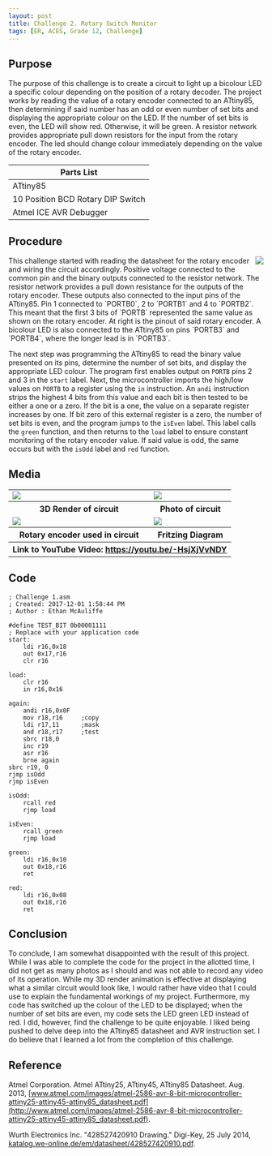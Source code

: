 ```yaml
---
layout: post
title: Challenge 2. Rotary Switch Monitor
tags: [ER, ACES, Grade 12, Challenge]
---
```

Purpose
-------
The purpose of this challenge is to create a circuit to light up a bicolour LED a specific colour depending on the position of a rotary decoder. The project works by reading the value of a  rotary encoder connected to an ATtiny85, then determining if said number has an odd or even number of set bits and displaying the appropriate colour on the LED. If the number of set bits is even, the LED will show red. Otherwise, it will be green. A resistor network provides appropriate pull down resistors for the input from the rotary encoder. The led should change colour immediately depending on the value of the rotary encoder.

Parts List|
----------|
ATtiny85| Red-Green BiColour LED
10 Position BCD Rotary DIP Switch|10k Ω Resistor Network (6-Pin Bussed)
Atmel ICE AVR Debugger|ATtiny85 ISP Breakout

Procedure
---------
<img style="float: right" src="https://emcauliffe.ca/Images/ER%20Reports/Grade%2012/Challenge%201%20Rotary%20Switch%20Monitor/chrome_2017-12-02_14-22-14.png">
This challenge started with reading the datasheet for the rotary encoder and wiring the circuit accordingly. Positive voltage connected to the common pin and the binary outputs connected to the resistor network. The resistor network provides a pull down resistance for the outputs of the rotary encoder. These outputs also connected to the input pins of the ATtiny85. Pin 1 connected to `PORTB0`, 2 to `PORTB1` and 4 to `PORTB2`. This meant that the first 3 bits of `PORTB` represented the same value as shown on the rotary encoder. At right is the pinout of said rotary encoder. A bicolour LED is also connected to the ATtiny85 on pins `PORTB3` and `PORTB4`, where the longer lead is in `PORTB3`.

The next step was programming the ATtiny85 to read the binary value presented on its pins, determine the number of set bits, and display the appropriate LED colour. The program first enables output on `PORTB` pins 2 and 3 in the `start` label. Next, the microcontroller imports the high/low values on `PORTB` to a register using the `in` instruction. An `andi` instruction strips the highest 4 bits from this value and each bit is then tested to be either a one or a zero. If the bit is a one, the value on a separate register increases by one. If bit zero of this external register is a zero, the number of set bits is even, and the program jumps to the `isEven` label. This label calls the `green` function, and then returns to the `load` label to ensure constant monitoring of the rotary encoder value. If said value is odd, the same occurs but with the `isOdd` label and `red` function.

Media
-----
<table>
  <tr>
    <td>
      <img src="https://emcauliffe.ca/Images/ER%20Reports/Grade%2012/Challenge%201%20Rotary%20Switch%20Monitor/challenge1.jpg">
    </td>
    <td>
      <img src="https://emcauliffe.ca/Images/ER%20Reports/Grade%2012/Challenge%201%20Rotary%20Switch%20Monitor/20171201_150546.jpg">
    </td>
  </tr>
  <tr>
    <th>3D Render of circuit</th>
    <th>Photo of circuit</th>
  </tr>
  <tr>
    <td>
      <img src="https://emcauliffe.ca/Images/ER%20Reports/Grade%2012/Challenge%201%20Rotary%20Switch%20Monitor/RotarySwitch10.JPG">
    </td>
    <td>
      <img src="https://emcauliffe.ca/Images/ER%20Reports/Grade%2012/Challenge%201%20Rotary%20Switch%20Monitor/fritzing_bb.png">
    </td>
  </tr>
  <tr>
    <th>Rotary encoder used in circuit</th>
    <th>Fritzing Diagram</th>
  </tr>
  <tr>
    <th colspan="2">Link to YouTube Video: <a href="https://youtu.be/-HsjXjVvNDY">https://youtu.be/-HsjXjVvNDY</a></th>
  </tr>
</table>

Code
----
```
; Challenge 1.asm
; Created: 2017-12-01 1:58:44 PM
; Author : Ethan McAuliffe

#define TEST_BIT 0b00001111
; Replace with your application code
start:
	ldi r16,0x18
	out 0x17,r16
	clr r16

load:
	clr r16
	in r16,0x16

again:
	andi r16,0x0F
	mov r18,r16		;copy
	ldi r17,11		;mask
	and r18,r17		;test
	sbrc r18,0
	inc r19
	asr r16
	brne again
sbrc r19, 0
rjmp isOdd
rjmp isEven

isOdd:
	rcall red
	rjmp load

isEven:
	rcall green
	rjmp load

green:
	ldi r16,0x10
	out 0x18,r16
	ret

red:
	ldi r16,0x08
	out 0x18,r16
	ret
```

Conclusion
-----
To conclude, I am somewhat disappointed with the result of this project. While I was able to complete the code for the project in the allotted time, I did not get as many photos as I should and was not able to record any video of its operation. While my 3D render animation is effective at displaying what a similar circuit would look like, I would rather have video that I could use to explain the fundamental workings of my project. Furthermore, my code has switched up the colour of the LED to be displayed; when the number of set bits are even, my code sets the LED green LED instead of red. I did, however, find the challenge to be quite enjoyable. I liked being pushed to delve deep into the ATtiny85 datasheet and AVR instruction set. I do believe that I learned a lot from the completion of this challenge.

Reference
-----
Atmel Corporation. Atmel ATtiny25, ATtiny45, ATtiny85 Datasheet. Aug. 2013, [www.atmel.com/images/atmel-2586-avr-8-bit-microcontroller-attiny25-attiny45-attiny85_datasheet.pdf](http://www.atmel.com/images/atmel-2586-avr-8-bit-microcontroller-attiny25-attiny45-attiny85_datasheet.pdf).

Wurth Electronics Inc. "428527420910 Drawing." Digi-Key, 25 July 2014, [katalog.we-online.de/em/datasheet/428527420910.pdf](http://katalog.we-online.de/em/datasheet/428527420910.pdf).
